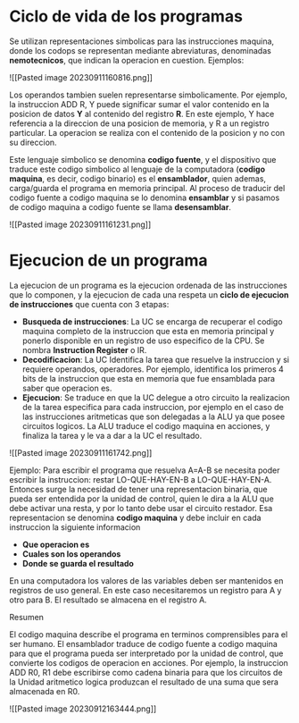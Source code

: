 
# Ciclo de vida de los programas

Se utilizan representaciones simbolicas para las instrucciones maquina, donde los codops se representan mediante abreviaturas, denominadas **nemotecnicos**, que indican la operacion en cuestion. Ejemplos:

![[Pasted image 20230911160816.png]]

Los operandos tambien suelen representarse simbolicamente. Por ejemplo, la instruccion ADD R, Y puede significar sumar el valor contenido en la posicion de datos **Y** al contenido del registro **R**. En este ejemplo, Y hace referencia a la direccion de una posicion de memoria, y R a un registro particular. La operacion se realiza con el contenido de la posicion y no con su direccion.

Este lenguaje simbolico se denomina **codigo fuente**, y el dispositivo que traduce este codigo simbolico al lenguaje de la computadora (**codigo maquina**, es decir, codigo binario) es el **ensamblador**, quien ademas, carga/guarda el programa en memoria principal. Al proceso de traducir del codigo fuente a codigo maquina se lo denomina **ensamblar** y si pasamos de codigo maquina a codigo fuente se llama **desensamblar**.

![[Pasted image 20230911161231.png]]

# Ejecucion de un programa

La ejecucion de un programa es la ejecucion ordenada de las instrucciones que lo componen, y la ejecucion de cada una respeta un **ciclo de ejecucion de instrucciones** que cuenta con 3 etapas:

* **Busqueda de instrucciones**: La UC se encarga de recuperar el codigo maquina completo de la instruccion que esta en memoria principal y ponerlo disponible en un registro de uso especifico de la CPU. Se nombra **Instruction Register** o IR. 
* **Decodificacion**: La UC Identifica la tarea que resuelve la instruccion y si requiere operandos, operadores. Por ejemplo, identifica los primeros 4 bits de la instruccion que esta en memoria que fue ensamblada para saber que operacion es.
* **Ejecucion**: Se traduce en que la UC delegue a otro circuito la realizacion de la tarea especifica para cada instruccion, por ejemplo en el caso de las instrucciones aritmeticas que son delegadas a la ALU ya que posee circuitos logicos. La ALU traduce el codigo maquina en acciones, y finaliza la tarea y le va a dar a la UC el resultado.

![[Pasted image 20230911161742.png]]

Ejemplo: Para escribir el programa que resuelva A=A-B se necesita poder escribir la instruccion: restar  LO-QUE-HAY-EN-B a LO-QUE-HAY-EN-A. Entonces surge la necesidad de tener una representacion binaria, que pueda ser entendida por la unidad de control, quien le dira a la ALU que debe activar una resta, y por lo tanto debe usar el circuito restador. Esa representacion se denomina **codigo maquina** y debe incluir en cada instruccion la siguiente informacion

* **Que operacion es**
* **Cuales son los operandos**
* **Donde se guarda el resultado**

En una computadora los valores de las variables deben ser mantenidos en registros de uso general. En este caso necesitaremos un registro para A y otro para B. El resultado se almacena en el registro A.


Resumen

El codigo maquina describe el programa en terminos comprensibles para el ser humano. El ensamblador traduce de codigo fuente a codigo maquina para que el programa pueda ser interpretado por la unidad de control, que convierte los codigos de operacion en acciones. Por ejemplo, la instruccion ADD R0, R1 debe escribirse como cadena binaria para que los circuitos de la Unidad aritmetico logica produzcan el resultado de una suma que sera almacenada en R0.

![[Pasted image 20230912163444.png]]